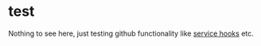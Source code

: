 test
====

Nothing to see here, just testing github functionality like 
[service hooks](https://github.com/github/github-services#readme) etc.
